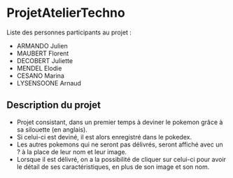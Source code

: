 # ProjetAtelierTechno

Liste des personnes participants au projet :

- ARMANDO Julien
- MAUBERT Florent
- DECOBERT Juliette
- MENDEL Elodie
- CESANO Marina
- LYSENSOONE Arnaud

## Description du projet
- Projet consistant, dans un premier temps à deviner le pokemon grâce à sa silouette (en anglais).
- Si celui-ci est deviné, il est alors enregistré dans le pokedex.
- Les autres pokemons qui ne seront pas délivrés, seront affiché avec un ? à la place de leur nom et leur image.
- Lorsque il est délivré, on a la possibilité de cliquer sur celui-ci pour avoir le détail de ses caractéristiques, en plus de son image et son nom.
